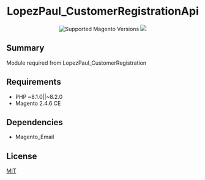 <h1 align="center">LopezPaul_CustomerRegistrationApi</h1> 
<div align="center">
    <img src="https://img.shields.io/badge/magento-2.4-brightgreen.svg?logo=magento&longCache=true&style=flat-square" alt="Supported Magento Versions" />
    <a href="https://opensource.org/licenses/MIT" target="_blank">
        <img src="https://img.shields.io/badge/license-MIT-blue.svg" />
    </a>
</div>

## Summary

Module required from LopezPaul_CustomerRegistration

## Requirements

- PHP ~8.1.0||~8.2.0
- Magento 2.4.6 CE

## Dependencies

- Magento_Email

## License

[MIT](https://opensource.org/licenses/MIT)
